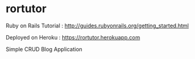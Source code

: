 # rortutor
Ruby on Rails Tutorial : http://guides.rubyonrails.org/getting_started.html

Deployed on Heroku : https://rortutor.herokuapp.com

Simple CRUD Blog Application
